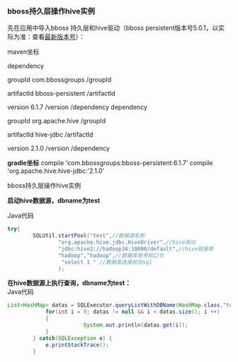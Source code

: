 ### bboss持久层操作hive实例

先在应用中导入bboss 持久层和hive驱动（bboss persistent版本号5.0.1，以实际为准：查看[最新版本号](http://repo1.maven.org/maven2/com/bbossgroups/bboss-persistent/)）：

maven坐标

dependency

  groupId  com.bbossgroups  /groupId

artifactId   bboss-persistent   /artifactId  

version  6.1.7  /version  /dependency   dependency  

groupId   org.apache.hive  /groupId 

 artifactId   hive-jdbc   /artifactId

version   2.1.0   /version   /dependency

**gradle坐标**
compile 'com.bbossgroups:bboss-persistent:6.1.7'
compile 'org.apache.hive:hive-jdbc:'2.1.0'

bboss持久层操作hive实例

**启动hive数据源，dbname为test**

Java代码

```java
try{  
        SQLUtil.startPool("test",//数据源名称  
                "org.apache.hive.jdbc.HiveDriver",//hive驱动  
                "jdbc:hive2://hadoop34:10000/default",//hive链接串  
                "hadoop","hadoop",//数据库账号和口令  
                 "select 1 " //数据库连接校验sql  
                );  
```

**在hive数据源上执行查询，dbname为test：**       
Java代码

```java
List<HashMap> datas = SQLExecutor.queryListWithDBName(HashMap.class,"test", "select * from t_hive");  
            for(int i = 0; datas != null && i < datas.size(); i ++)  
            {  
                        System.out.println(datas.get(i));  
            }  
        } catch(SQLException e) {  
            e.printStackTrace();  
        }  
```

